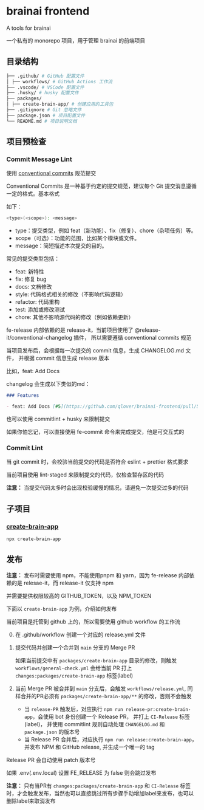 # brainai frontend

A tools for brainai

一个私有的 monorepo 项目，用于管理 brainai 的前端项目

## 目录结构

```bash
├── .github/ # GitHub 配置文件
│ ├── workflows/ # GitHub Actions 工作流
├── .vscode/ # VSCode 配置文件
├── .husky/ # husky 配置文件
├── packages/
│ ├── create-brain-app/ # 创建应用的工具包
├── .gitignore # Git 忽略文件
├── package.json # 项目配置文件
└── README.md # 项目说明文档
```

## 项目预检查

### Commit Message Lint

使用 [conventional commits](https://www.conventionalcommits.org/en/v1.0.0/) 规范提交

Conventional Commits 是一种基于约定的提交规范，建议每个 Git 提交消息遵循一定的格式。基本格式

如下：

```bash
<type>(<scope>): <message>
```

- type：提交类型，例如 feat（新功能）、fix（修复）、chore（杂项任务）等。
- scope（可选）：功能的范围，比如某个模块或文件。
- message：简短描述本次提交的目的。

常见的提交类型包括：

- feat: 新特性
- fix: 修复 bug
- docs: 文档修改
- style: 代码格式相关的修改（不影响代码逻辑）
- refactor: 代码重构
- test: 添加或修改测试
- chore: 其他不影响源代码的修改（例如依赖更新）

fe-release 内部依赖的是 release-it，当前项目使用了 @release-it/conventional-changelog 插件， 所以需要遵循 conventional commits 规范

当项目发布后，会根据每一次提交的 commit 信息，生成 CHANGELOG.md 文件， 并根据 commit 信息生成 release 版本

比如，feat: Add Docs

changelog 会生成以下类似的md：

```md
### Features

- feat: Add Docs [#5](https://github.com/qlover/brainai-frontend/pull/5) [25dcc5](https://github.com/qlover/brainai-frontend/pull/5/commits/25dcc5d180604f5d46bd3f114cfe0eb01dd13b90)
```

也可以使用 commitlint + husky 来限制提交

如果你怕忘记，可以直接使用 fe-commit 命令来完成提交，他是可交互式的

### Commit Lint

当 git commit 时，会校验当前提交的代码是否符合 eslint + prettier 格式要求

当前项目使用 lint-staged 来限制提交的代码，仅检查暂存区的代码

**注意：** 当提交代码太多时会出现校验缓慢的情况，请避免一次提交过多的代码

## 子项目

### [create-brain-app](./packages/create-brain-app/README_zh.md)

```bash
npx create-brain-app
```

## 发布

**注意：** 发布时需要使用 npm，不能使用pnpm 和 yarn，因为 fe-release 内部依赖的是 relesae-it，而 release-it 仅支持 npm

并需要提供权限较高的 GITHUB_TOKEN，以及 NPM_TOKEN

下面以 `create-brain-app` 为例，介绍如何发布

当前项目是托管到 github 上的，所以需要使用 github workflow 的工作流

0. 在 .github/workflow 创建一个对应的 release.yml 文件

1. 提交代码并创建一个合并到 `main` 分支的 Merge PR

   如果当前提交中有 `packages/create-brain-app` 目录的修改，则触发 `workflows/general-check.yml` 会给当前 PR 打上 `changes:packages/create-brain-app` 标签(label)

2. 当前 Merge PR 被合并到 `main` 分支后，会触发 `workflows/release.yml`, 同样合并的PR必须有 `packages/create-brain-app/**` 的修改，否则不会触发

   - 当 `release-PR` 触发后，对应执行 `npm run release-pr:create-brain-app`，会使用 bot 身份创建一个 Release PR， 并打上 `CI-Release` 标签(label)， 并使用 commitlint 规则自动处理 `CHANGELOG.md` 和 `package.json` 的版本号
   - 当 Release PR 合并后，对应执行 `npm run release:create-brain-app`， 并发布 NPM 和 GitHub release, 并生成一个唯一的 tag

Release PR 会自动使用 patch 版本号

如果 .env(.env.local) 设置 FE_RELEASE 为 false 则会跳过发布

**注意：** 只有当PR有 `changes:packages/create-brain-app` 和 `CI-Release` 标签时，才会触发发布，当然也可以直接跳过所有步骤手动增加label来发布，也可以删除label来取消发布
